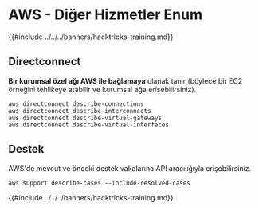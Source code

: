 # AWS - Diğer Hizmetler Enum

{{#include ../../../banners/hacktricks-training.md}}

## Directconnect

**Bir kurumsal özel ağı AWS ile bağlamaya** olanak tanır (böylece bir EC2 örneğini tehlikeye atabilir ve kurumsal ağa erişebilirsiniz).
```
aws directconnect describe-connections
aws directconnect describe-interconnects
aws directconnect describe-virtual-gateways
aws directconnect describe-virtual-interfaces
```
## Destek

AWS'de mevcut ve önceki destek vakalarına API aracılığıyla erişebilirsiniz.
```
aws support describe-cases --include-resolved-cases
```
{{#include ../../../banners/hacktricks-training.md}}
